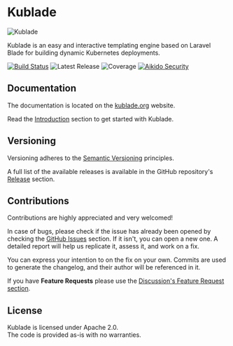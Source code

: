# Kublade

![Kublade](https://kublade.org/img/logo-full-color.svg)

Kublade is an easy and interactive templating engine based on Laravel Blade for building dynamic Kubernetes deployments.

[![Build Status](https://img.shields.io/github/actions/workflow/status/kublade/kublade/release.yml?label=Release
)](https://github.com/kublade/kublade/actions/workflows/release.yml)
![Latest Release](https://img.shields.io/github/v/release/kublade/kublade?label=Latest%20Release)
![Coverage](https://img.shields.io/codecov/c/github/kublade/kublade/main?label=Coverage)
[![Aikido Security](https://img.shields.io/badge/Aikido-Security-blue)](https://app.aikido.dev)

## Documentation

The documentation is located on the [kublade.org](https://kublade.org/) website.

Read the [Introduction](https://kublade.org/docs/intro) section to get started with Kublade.

## Versioning

Versioning adheres to the [Semantic Versioning](http://semver.org/) principles.

A full list of the available releases is available in the GitHub repository's [Release](https://github.com/kublade/kublade/releases) section.

## Contributions

Contributions are highly appreciated and very welcomed!

In case of bugs, please check if the issue has already been opened by checking the [GitHub Issues](https://github.com/kublade/kublade/issues) section.
If it isn't, you can open a new one. A detailed report will help us replicate it, assess it, and work on a fix.

You can express your intention to on the fix on your own.
Commits are used to generate the changelog, and their author will be referenced in it.

If you have **Feature Requests** please use the [Discussion's Feature Request section](https://github.com/kublade/kublade/discussions/categories/feature-requests).

## License

Kublade is licensed under Apache 2.0.  
The code is provided as-is with no warranties.
